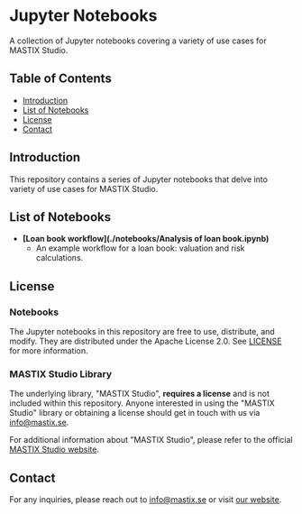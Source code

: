 # Jupyter Notebooks

A collection of Jupyter notebooks covering a variety of use cases for MASTIX Studio.

## Table of Contents

- [Introduction](#introduction)
- [List of Notebooks](#list-of-notebooks)
- [License](#license)
- [Contact](#contact)

## Introduction

This repository contains a series of Jupyter notebooks that delve into variety of use cases for MASTIX Studio.

## List of Notebooks

- **[Loan book workflow](./notebooks/Analysis of loan book.ipynb)**
  - An example workflow for a loan book: valuation and risk calculations.

## License

### Notebooks

The Jupyter notebooks in this repository are free to use, distribute, and modify. They are distributed under the Apache License 2.0. See [LICENSE](./LICENSE) for more information.

### MASTIX Studio Library

The underlying library, "MASTIX Studio", **requires a license** and is not included within this repository. Anyone interested in using the "MASTIX Studio" library or obtaining a license should get in touch with us via [info@mastix.se](mailto:info@mastix.se). 

For additional information about "MASTIX Studio", please refer to the official [MASTIX Studio website](http://www.mastix.se).

## Contact

For any inquiries, please reach out to [info@mastix.se](mailto:info@mastix.se) or visit [our website](http://www.mastix.se).
